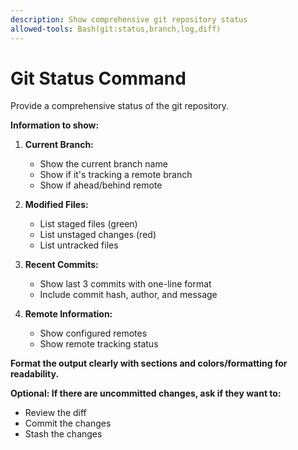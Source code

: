 ```yaml
---
description: Show comprehensive git repository status
allowed-tools: Bash(git:status,branch,log,diff)
---
```


# Git Status Command

Provide a comprehensive status of the git repository.

**Information to show:**

1. **Current Branch:**
   - Show the current branch name
   - Show if it's tracking a remote branch
   - Show if ahead/behind remote

2. **Modified Files:**
   - List staged files (green)
   - List unstaged changes (red)
   - List untracked files

3. **Recent Commits:**
   - Show last 3 commits with one-line format
   - Include commit hash, author, and message

4. **Remote Information:**
   - Show configured remotes
   - Show remote tracking status

**Format the output clearly with sections and colors/formatting for readability.**

**Optional: If there are uncommitted changes, ask if they want to:**
- Review the diff
- Commit the changes
- Stash the changes
